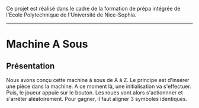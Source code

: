 Ce projet est réalisé dans le cadre de la formation de prépa intégrée de l'Ecole Polytechnique de l'Université de Nice-Sophia.
***
# Machine A Sous
## Présentation
Nous avons conçu cette machine à sous de A à Z.
Le principe est d'insérer une pièce dans la machine. A ce moment là, une initialisation va s'effectuer.
Puis, le joueur appuie sur le bouton. Les roues vont alors s'actionnner et s'arrêter aléatoirement. Pour gagner, il faut aligner 3 symboles identiques. 
